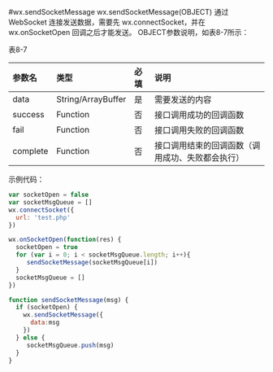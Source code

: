 #wx.sendSocketMessage
wx.sendSocketMessage(OBJECT)
通过 WebSocket 连接发送数据，需要先 wx.connectSocket，并在 wx.onSocketOpen 回调之后才能发送。
OBJECT参数说明，如表8-7所示：

表8-7

| 参数名 | 类型 | 必填 | 说明 |
| :--- | :--- | :--- | :--- |
| data | String/ArrayBuffer | 是 | 需要发送的内容 |
| success | Function | 否 | 接口调用成功的回调函数 |
| fail | Function | 否 | 接口调用失败的回调函数 |
| complete | Function | 否 | 接口调用结束的回调函数（调用成功、失败都会执行）|


示例代码：
```js
var socketOpen = false
var socketMsgQueue = []
wx.connectSocket({
  url: 'test.php'
})

wx.onSocketOpen(function(res) {
  socketOpen = true
  for (var i = 0; i < socketMsgQueue.length; i++){
     sendSocketMessage(socketMsgQueue[i])
  }
  socketMsgQueue = []
})

function sendSocketMessage(msg) {
  if (socketOpen) {
    wx.sendSocketMessage({
      data:msg
    })
  } else {
     socketMsgQueue.push(msg)
  }
}
```

